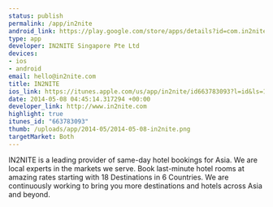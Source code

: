 ```yaml
--- 
status: publish
permalink: /app/in2nite
android_link: https://play.google.com/store/apps/details?id=com.in2nite.in2nite
type: app
developer: IN2NITE Singapore Pte Ltd
devices: 
- ios
- android
email: hello@in2nite.com
title: IN2NITE
ios_link: https://itunes.apple.com/us/app/in2nite/id663783093?l=id&ls=1&mt=8
date: 2014-05-08 04:45:14.317294 +00:00
developer_link: http://www.in2nite.com
highlight: true
itunes_id: "663783093"
thumb: /uploads/app/2014-05/2014-05-08-in2nite.png
targetMarket: Both
---
```


IN2NITE is a leading provider of same-day hotel bookings for Asia. We are local experts in the markets we serve. Book last-minute hotel rooms at amazing rates starting with 18 Destinations in 6 Countries. We are continuously working to bring you more destinations and hotels across Asia and beyond. 
